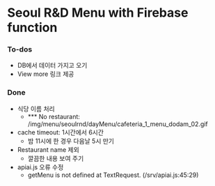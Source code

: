 # Seoul R&D Menu with Firebase function

### To-dos
- DB에서 데이터 가지고 오기
- View more 링크 제공

### Done
- 식당 이름 처리
  - *** No restaurant: /img/menu/seoulrnd/dayMenu/cafeteria_1_menu_dodam_02.gif 
- cache timeout: 1시간에서 6시간
  - 밤 11시에 한 경우 다음날 5시 만기
- Restaurant name 제외
  - 깔끔한 내용 보여 주기
- apiai.js 오류 수정
  - getMenu is not defined at TextRequest.<anonymous> (/srv/apiai.js:45:29) 
